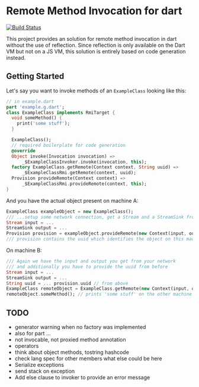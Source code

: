 # Remote Method Invocation for dart
[![Build Status](https://travis-ci.org/MatzeS/dart_rmi.svg?branch=master)](https://travis-ci.org/MatzeS/dart_rmi)

This project provides an solution for remote method invocation in dart without the use of reflection. Since reflection is only available on the Dart VM but not on a JS VM, this solution is entirely based on code generation instead.

## Getting Started

Let's say you want to invoke methods of an `ExampleClass` looking like this:

```dart
// in example.dart
part 'example.g.dart';
class ExampleClass implements RmiTarget {
  void someMethod() {
	print('some stuff');
  }

  ExampleClass();
  // required boilerplate for code generation
  @override
  Object invoke(Invocation invocation) =>
      _$ExampleClassInvoker.invoke(invocation, this);
  factory ExampleClass.getRemote(Context context, String uuid) =>
      _$ExampleClassRmi.getRemote(context, uuid);
  Provision provideRemote(Context context) =>
      _$ExampleClassRmi.provideRemote(context, this);
}
```

And you have the actual object present on machine A:

```dart
ExampleClass exampleObject = new ExampleClass();
/// ...setup some network connection, get a Stream and a StreamSink from it
Stream input = ...
StreamSink output = ...
Provision provision = exampleObject.provideRemote(new Context(input, output));
/// provision contains the uuid which identifies the object on this machine
```

On machine B:

```dart
/// Again we have the input and output you get from your network 
/// and additionally you have to provide the uuid from before
Stream input = ...
StreamSink output = ...
String uuid = ... provision.uuid // from above
ExampleClass remoteObject = ExampleClass.getRemote(new Context(input, output), uuid);
remoteObject.someMethod(); // prints 'some stuff' on the other machine
```

## TODO
- generator warning when no factory was implemented
- also for part ...
- not invocable, not proxied method annotation
-  operators
- think about object methods, tostring hashcode
- check lang spec for other members what else could be here
- Serialize exceptions
- send stack on exception
- Add else clause to invoker to provide an error message